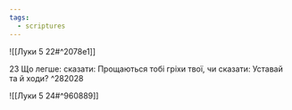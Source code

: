 ```yaml
---
tags:
  - scriptures
---
```


![[Луки 5 22#^2078e1]]

23 Що легше: сказати: Прощаються тобі гріхи твої, чи сказати: Уставай та й ходи? ^282028

![[Луки 5 24#^960889]]